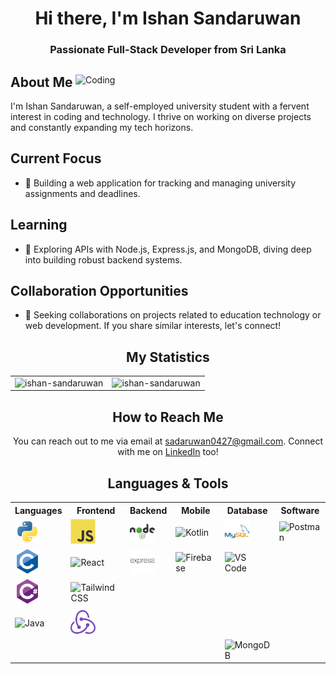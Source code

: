 <h1 align="center">Hi there, I'm Ishan Sandaruwan</h1>
<h3 align="center">Passionate Full-Stack Developer from Sri Lanka</h3>
<div>
  <img align="right" alt="Coding" width="400" src="https://cdn.filestackcontent.com/efbSR18hT5uRKuo0zoMA"/>
  <h2>About Me</h2>
  <p>I'm Ishan Sandaruwan, a self-employed university student with a fervent interest in coding and technology. I thrive on working on diverse projects and constantly expanding my tech horizons.</p>
  <h2>Current Focus</h2>
  <ul>
    <li>🔭 Building a web application for tracking and managing university assignments and deadlines.</li>
  </ul>
  <h2>Learning</h2>
  <ul>
    <li>🌱 Exploring APIs with Node.js, Express.js, and MongoDB, diving deep into building robust backend systems.</li>
  </ul>
  <h2>Collaboration Opportunities</h2>
  <ul>
    <li>👯 Seeking collaborations on projects related to education technology or web development. If you share similar interests, let's connect!</li>
  </ul>
</div>
<div align="center">
  <h2>My Statistics</h2>
  <table>
    <tr>
      <td>
        <img src="https://github-readme-stats.vercel.app/api?username=ishan-sandaruwan&show_icons=true&locale=en" alt="ishan-sandaruwan" />
      </td>
      <td>
        <img src="https://github-readme-streak-stats.herokuapp.com/?user=ishan-sandaruwan&" alt="ishan-sandaruwan" />
      </td>
    </tr>
  </table>
</div>
<div align="center">
  <h2>How to Reach Me</h2>
  <p>You can reach out to me via email at <a href="mailto:sadaruwan0427@gmail.com">sadaruwan0427@gmail.com</a>. Connect with me on <a href="https://www.linkedin.com/in/ishan-sandaruwan-06632223a/">LinkedIn</a> too!</p>
</div>
<div align="center">
<h2>Languages & Tools</h2>
<table>
  <tr>
    <th>Languages</th>
    <th>Frontend</th>
    <th>Backend</th>
    <th>Mobile</th>
    <th>Database</th>
    <th>Software</th>
  </tr>
  <tr>
    <td>
      <img src="https://raw.githubusercontent.com/devicons/devicon/master/icons/python/python-original.svg" alt="Python" width="40" height="40"/>
    </td>
    <td>
      <img src="https://raw.githubusercontent.com/devicons/devicon/master/icons/javascript/javascript-original.svg" alt="JavaScript" width="40" height="40"/>
    </td>
    <td>
      <img src="https://raw.githubusercontent.com/devicons/devicon/master/icons/nodejs/nodejs-original-wordmark.svg" alt="Node.js" width="40" height="40"/>
    </td>
    <td>
      <img src="https://www.vectorlogo.zone/logos/kotlinlang/kotlinlang-icon.svg" alt="Kotlin" width="40" height="40"/>
    </td>
    <td>
      <img src="https://raw.githubusercontent.com/devicons/devicon/master/icons/mysql/mysql-original-wordmark.svg" alt="MySQL" width="40" height="40"/>
    </td>
    <td>
      <img src="https://www.vectorlogo.zone/logos/getpostman/getpostman-icon.svg" alt="Postman" width="40" height="40"/>
    </td>
  </tr>
  <tr>
    <td>
      <img src="https://raw.githubusercontent.com/devicons/devicon/master/icons/c/c-original.svg" alt="C" width="40" height="40"/>
    </td>
    <td>
      <img src="https://www.vectorlogo.zone/logos/reactjs/reactjs-icon.svg" alt="React" width="40" height="40"/>
    </td>
    <td>
      <img src="https://raw.githubusercontent.com/devicons/devicon/master/icons/express/express-original-wordmark.svg" alt="Express.js" width="40" height="40"/>
    </td>
    <td>
      <img src="https://www.vectorlogo.zone/logos/firebase/firebase-icon.svg" alt="Firebase" width="40" height="40"/>
    </td>
    <td>
      <img src="https://www.vectorlogo.zone/logos/visualstudio_code/visualstudio_code-icon.svg" alt="VS Code" width="40" height="40"/>
    </td>
  </tr>
  <tr>
    <td>
      <img src="https://raw.githubusercontent.com/devicons/devicon/master/icons/csharp/csharp-original.svg" alt="C#" width="40" height="40"/>
    </td>
    <td>
      <img src="https://www.vectorlogo.zone/logos/tailwindcss/tailwindcss-icon.svg" alt="Tailwind CSS" width="40" height="40"/>
    </td>
    <td>
    </td>
    <td>
    </td>
    <td>
    </td>
  </tr>
  <tr>
    <td>
      <img src="https://www.vectorlogo.zone/logos/java/java-icon.svg" alt="Java" width="40" height="40"/>
    </td>
    <td>
      <img src="https://raw.githubusercontent.com/devicons/devicon/master/icons/redux/redux-original.svg" alt="Redux" width="40" height="40"/>
    </td>
    <td>
    </td>
    <td>
    </td>
    <td>
    </td>
  </tr>
  <tr>
    <td>
    </td>
    <td>
    </td>
    <td>
    </td>
    <td>
    </td>
    <td>
      <img src="https://www.vectorlogo.zone/logos/mongodb/mongodb-icon.svg" alt="MongoDB" width="40" height="40"/>
    </td>
    <td>
    </td>
  </tr>
</table>

